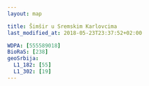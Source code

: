```yaml
---
layout: map

title: Šimšir u Sremskim Karlovcima
last_modified_at: 2018-05-23T23:37:52+02:00

WDPA: [555589018]
BioRaS: [238]
geoSrbija:
  L1_182: [55]
  L1_302: [19]
---
```

